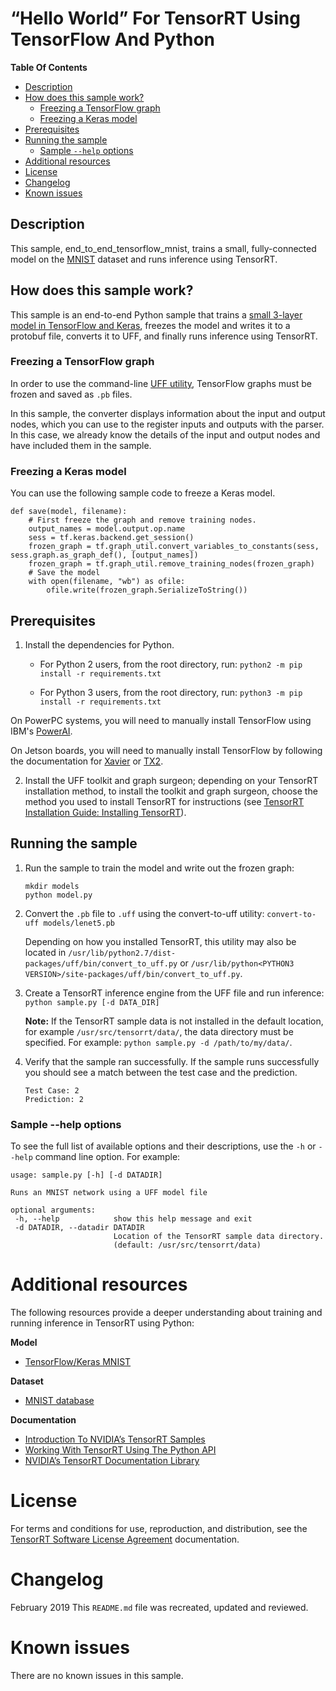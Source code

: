 # “Hello World” For TensorRT Using TensorFlow And Python


**Table Of Contents**
- [Description](#description)
- [How does this sample work?](#how-does-this-sample-work)
	* [Freezing a TensorFlow graph](#freezing-a-tensorflow-graph)
	* [Freezing a Keras model](#freezing-a-keras-model)
- [Prerequisites](#prerequisites)
- [Running the sample](#running-the-sample)
	* [Sample `--help` options](#sample-help-options)
- [Additional resources](#additional-resources)
- [License](#license)
- [Changelog](#changelog)
- [Known issues](#known-issues)

## Description

This sample, end_to_end_tensorflow_mnist, trains a small, fully-connected model on the [MNIST](http://yann.lecun.com/exdb/mnist/) dataset and runs inference using TensorRT.

## How does this sample work?

This sample is an end-to-end Python sample that trains a [small 3-layer model in TensorFlow and Keras](https://www.tensorflow.org/tutorials), freezes the model and writes it to a protobuf file, converts it to UFF, and finally runs inference using TensorRT.

### Freezing a TensorFlow graph

In order to use the command-line [UFF utility](https://docs.nvidia.com/deeplearning/sdk/tensorrt-api/python_api/uff/uff.html), TensorFlow graphs must be frozen and saved as `.pb` files.

In this sample, the converter displays information about the input and output nodes, which you can use to the register inputs and outputs with the parser. In this case, we already know the details of the input and output nodes and have included them in the sample.

### Freezing a Keras model

You can use the following sample code to freeze a Keras model.
```
def save(model, filename):
	# First freeze the graph and remove training nodes.
	output_names = model.output.op.name
	sess = tf.keras.backend.get_session()
	frozen_graph = tf.graph_util.convert_variables_to_constants(sess, sess.graph.as_graph_def(), [output_names])
	frozen_graph = tf.graph_util.remove_training_nodes(frozen_graph)
	# Save the model
	with open(filename, "wb") as ofile:
		ofile.write(frozen_graph.SerializeToString())
```

## Prerequisites

1. Install the dependencies for Python.
	-   For Python 2 users, from the root directory, run:
		`python2 -m pip install -r requirements.txt`

	-   For Python 3 users, from the root directory, run:
		`python3 -m pip install -r requirements.txt`

On PowerPC systems, you will need to manually install TensorFlow using IBM's [PowerAI](https://www.ibm.com/support/knowledgecenter/SS5SF7_1.6.0/navigation/pai_install.htm).

On Jetson boards, you will need to manually install TensorFlow by following the documentation for [Xavier](https://docs.nvidia.com/deeplearning/dgx/install-tf-xavier/index.html) or [TX2](https://docs.nvidia.com/deeplearning/dgx/install-tf-jetsontx2/index.html).

2. Install the UFF toolkit and graph surgeon; depending on your TensorRT installation method, to install the toolkit and graph surgeon, choose the method you used to install TensorRT for instructions (see [TensorRT Installation Guide: Installing TensorRT](https://docs.nvidia.com/deeplearning/sdk/tensorrt-install-guide/index.html#installing)).

## Running the sample

1.  Run the sample to train the model and write out the frozen graph:
	```
	mkdir models
	python model.py
	```

2.  Convert the `.pb` file to `.uff` using the convert-to-uff utility:
	`convert-to-uff models/lenet5.pb`

	Depending on how you installed TensorRT, this utility may also be located in `/usr/lib/python2.7/dist-packages/uff/bin/convert_to_uff.py` or `/usr/lib/python<PYTHON3 VERSION>/site-packages/uff/bin/convert_to_uff.py`.

3.  Create a TensorRT inference engine from the UFF file and run inference:
	`python sample.py [-d DATA_DIR]`

	**Note:** If the TensorRT sample data is not installed in the default location, for example `/usr/src/tensorrt/data/`, the data directory must be specified.
	For example: `python sample.py -d /path/to/my/data/`.

4.  Verify that the sample ran successfully. If the sample runs successfully you should see a match between the test case and the prediction.
	```
	Test Case: 2
	Prediction: 2
	```

### Sample --help options

To see the full list of available options and their descriptions, use the `-h` or `--help` command line option. For example:
```
usage: sample.py [-h] [-d DATADIR]

Runs an MNIST network using a UFF model file

optional arguments:
 -h, --help            show this help message and exit
 -d DATADIR, --datadir DATADIR
                       Location of the TensorRT sample data directory.
                       (default: /usr/src/tensorrt/data)
```

# Additional resources

The following resources provide a deeper understanding about training and running inference in TensorRT using Python:

**Model**
- [TensorFlow/Keras MNIST](https://www.tensorflow.org/tutorials)

**Dataset**
- [MNIST database](http://yann.lecun.com/exdb/mnist/)

**Documentation**
- [Introduction To NVIDIA’s TensorRT Samples](https://docs.nvidia.com/deeplearning/sdk/tensorrt-sample-support-guide/index.html#samples)
- [Working With TensorRT Using The Python API](https://docs.nvidia.com/deeplearning/sdk/tensorrt-developer-guide/index.html#python_topics)
- [NVIDIA’s TensorRT Documentation Library](https://docs.nvidia.com/deeplearning/sdk/tensorrt-archived/index.html)

# License

For terms and conditions for use, reproduction, and distribution, see the [TensorRT Software License Agreement](https://docs.nvidia.com/deeplearning/sdk/tensorrt-sla/index.html) documentation.


# Changelog

February 2019
This `README.md` file was recreated, updated and reviewed.


# Known issues

There are no known issues in this sample.
